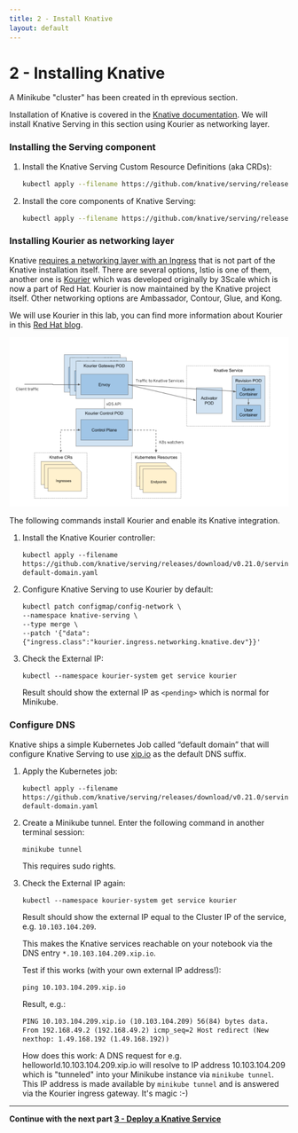 ```yaml
---
title: 2 - Install Knative
layout: default
---
```


# 2 - Installing Knative

A Minikube "cluster" has been created in th eprevious section.

Installation of Knative is covered in the [Knative documentation](https://knative.dev/docs/install/any-kubernetes-cluster/). We will install Knative Serving in this section using Kourier as networking layer.

### Installing the Serving component 

1. Install the Knative Serving Custom Resource Definitions (aka CRDs):

      ```sh
      kubectl apply --filename https://github.com/knative/serving/releases/download/v0.21.0/serving-crds.yaml
      ```

1. Install the core components of Knative Serving:

      ```sh
      kubectl apply --filename https://github.com/knative/serving/releases/download/v0.21.0/serving-core.yaml
      ```

### Installing Kourier as networking layer

Knative [requires a networking layer with an Ingress](https://knative.dev/docs/install/any-kubernetes-cluster/) that is not part of the Knative installation itself. There are several options, Istio is one of them, another one is [Kourier](https://github.com/knative/net-kourier) which was developed originally by 3Scale which is now a part of Red Hat. Kourier is now maintained by the Knative project itself. Other networking options are Ambassador, Contour, Glue, and Kong. 

We will use Kourier in this lab, you can find more information about Kourier in this [Red Hat blog](https://developers.redhat.com/blog/2020/06/30/kourier-a-lightweight-knative-serving-ingress/).

![Kourier](../images/Kourier_diagram.png)

The following commands install Kourier and enable its Knative integration.

1. Install the Knative Kourier controller:

      ```
      kubectl apply --filename https://github.com/knative/serving/releases/download/v0.21.0/serving-default-domain.yaml
      ```

1. Configure Knative Serving to use Kourier by default:

      ```
      kubectl patch configmap/config-network \
      --namespace knative-serving \
      --type merge \
      --patch '{"data":{"ingress.class":"kourier.ingress.networking.knative.dev"}}'
      ```

1. Check the External IP:

      ```
      kubectl --namespace kourier-system get service kourier
      ```

      Result should show the external IP as `<pending>` which is normal for Minikube.

### Configure DNS

Knative ships a simple Kubernetes Job called “default domain” that will configure Knative Serving to use [xip.io](http://xip.io/) as the default DNS suffix.

1. Apply the Kubernetes job:

      ```
      kubectl apply --filename https://github.com/knative/serving/releases/download/v0.21.0/serving-default-domain.yaml
      ```

1. Create a Minikube tunnel. Enter the following command in another terminal session:

      ```
      minikube tunnel
      ```

      This requires sudo rights.

1. Check the External IP again:

      ```
      kubectl --namespace kourier-system get service kourier
      ```

      Result should show the external IP equal to the Cluster IP of the service, e.g. `10.103.104.209`. 

      This makes the Knative services reachable on your notebook via the DNS entry `*.10.103.104.209.xip.io`.

      Test if this works (with your own external IP address!):

      ```
      ping 10.103.104.209.xip.io
      ```

      Result, e.g.:

      ```
      PING 10.103.104.209.xip.io (10.103.104.209) 56(84) bytes data.
      From 192.168.49.2 (192.168.49.2) icmp_seq=2 Host redirect (New nexthop: 1.49.168.192 (1.49.168.192))
      ```

      How does this work: A DNS request for e.g. helloworld.10.103.104.209.xip.io will resolve to IP address 10.103.104.209 which is "tunneled" into your Minikube instance via `minikube tunnel`. This IP address is made available by `minikube tunnel` and is answered via the Kourier ingress gateway. It's magic :-)


---

__Continue with the next part [3 - Deploy a Knative Service](../workshop/3-DeployKnativeService.md)__      


